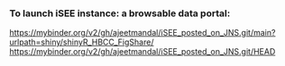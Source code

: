 ### To launch iSEE instance: a browsable data portal:
https://mybinder.org/v2/gh/ajeetmandal/iSEE_posted_on_JNS.git/main?urlpath=shiny/shinyR_HBCC_FigShare/
https://mybinder.org/v2/gh/ajeetmandal/iSEE_posted_on_JNS.git/HEAD
